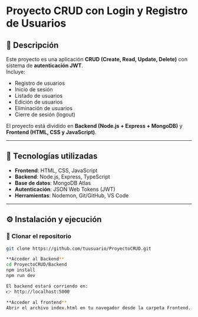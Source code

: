 # Proyecto CRUD con Login y Registro de Usuarios

## 📌 Descripción
Este proyecto es una aplicación **CRUD (Create, Read, Update, Delete)** con sistema de **autenticación JWT**.  
Incluye:
- Registro de usuarios
- Inicio de sesión
- Listado de usuarios
- Edición de usuarios
- Eliminación de usuarios
- Cierre de sesión (logout)

El proyecto está dividido en **Backend (Node.js + Express + MongoDB)** y **Frontend (HTML, CSS y JavaScript)**.

---

## 🚀 Tecnologías utilizadas
- **Frontend**: HTML, CSS, JavaScript
- **Backend**: Node.js, Express, TypeScript
- **Base de datos**: MongoDB Atlas
- **Autenticación**: JSON Web Tokens (JWT)
- **Herramientas**: Nodemon, Git/GitHub, VS Code

---

## ⚙️ Instalación y ejecución

### 🔹 Clonar el repositorio
```bash
git clone https://github.com/tuusuario/ProyectoCRUD.git

**Acceder al Backend**
cd ProyectoCRUD/Backend
npm install
npm run dev

El backend estará corriendo en:
👉 http://localhost:5000

**Acceder al frontend**
Abrir el archivo index.html en tu navegador desde la carpeta Frontend.
